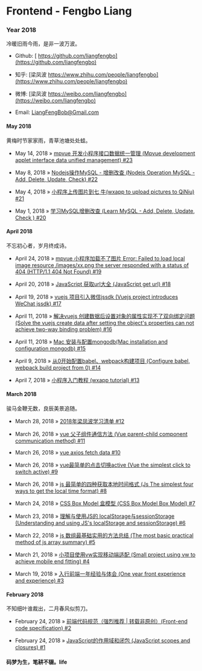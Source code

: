 # Frontend - Fengbo Liang

### Year 2018

冷暖旧雨今雨，是非一波万波。

- Github: [ https://github.com/liangfengbo](https://github.com/liangfengbo)

- 知乎: [梁凤波 https://www.zhihu.com/people/liangfengbo](https://www.zhihu.com/people/liangfengbo)

- 微博: [梁凤波 https://weibo.com/liangfengbo](https://weibo.com/liangfengbo)

- Email: LiangFengBob@Gmail.com


#### May 2018

黄梅时节家家雨，青草池塘处处蛙。

 - May 14, 2018 » [mpvue 开发小程序接口数据统一管理 (Mpvue development applet interface data unified management) #23](https://github.com/liangfengbo/frontend/issues/23)

 - May 8, 2018 » [Nodejs操作MySQL - 增删改查 (Nodejs Operation MySQL - Add, Delete, Update, Check) #22](https://github.com/liangfengbo/frontend/issues/22)
 
 - May 4, 2018 » [小程序上传图片到七 牛(wxapp to upload pictures to QiNiu) #21](https://github.com/liangfengbo/frontend/issues/21)
 
 - May 1, 2018 » [学习MySQL增删改查 (Learn MySQL - Add, Delete, Update, Check ) #20](https://github.com/liangfengbo/frontend/issues/20)
 

#### April 2018

不忘初心者，岁月终成诗。

 - April 24, 2018 » [mpvue 小程序加载不了图片 Error: Failed to load local image resource /images/xx.png the server responded with a status of 404 (HTTP/1.1 404 Not Found) #19](https://github.com/liangfengbo/frontend/issues/19)

 - April 20, 2018 » [JavaScript 获取url大全 (JavaScript get url) #18](https://github.com/liangfengbo/frontend/issues/18)

 - April 19, 2018 » [vuejs 项目引入微信jssdk (Vuejs project introduces WeChat jssdk) #17](https://github.com/liangfengbo/frontend/issues/17)

 - April 11, 2018 » [解决vuejs 创建数据后设置对象的属性实现不了双向绑定问题 (Solve the vuejs create data after setting the object's properties can not achieve two-way binding problem) #16](https://github.com/liangfengbo/frontend/issues/16)

 - April 11, 2018 » [Mac 安装与配置mongodb(Mac installation and configuration mongodb) #15](https://github.com/liangfengbo/frontend/issues/15)

 - April 9, 2018 » [从0开始配置babel、webpack构建项目 (Configure babel, webpack build project from 0) #14](https://github.com/liangfengbo/frontend/issues/14)

 - April 7, 2018 » [小程序入门教程 (wxapp tutorial) #13](https://github.com/liangfengbo/frontend/issues/13)


#### March 2018

骏马金鞭无数，良辰美景追随。

- March 28, 2018 » [2018年梁凤波学习清单 #12](https://github.com/liangfengbo/frontend/issues/12)

- March 26, 2018 » [vue 父子组件通信方法 (Vue parent-child component communication method) #11](https://github.com/liangfengbo/frontend/issues/11)

- March 26, 2018 » [vue axios fetch data #10](https://github.com/liangfengbo/frontend/issues/10)

- March 26, 2018 » [vue最简单的点击切换active (Vue the simplest click to switch active) #9](https://github.com/liangfengbo/frontend/issues/9)

- March 26, 2018 » [js 最简单的四种获取本地时间格式 (Js The simplest four ways to get the local time format) #8](https://github.com/liangfengbo/frontend/issues/8)

- March 24, 2018 » [CSS Box Model 盒模型 (CSS Box Model Box Model) #7](https://github.com/liangfengbo/frontend/issues/7)

- March 23, 2018 » [理解与使用JS的 localStorage与sessionStorage (Understanding and using JS's localStorage and sessionStorage) #6](https://github.com/liangfengbo/frontend/issues/6)

- March 22, 2018 » [js 数组最基础实用的方法总结 (The most basic practical method of js array summary)  #5](https://github.com/liangfengbo/frontend/issues/5)

- March 21, 2018 » [小项目使用vw实现移动端适配 (Small project using vw to achieve mobile end fitting) #4](https://github.com/liangfengbo/frontend/issues/4)

- March 19, 2018 » [入行前端一年经验与体会 (One year front experience and experience) #3](https://github.com/liangfengbo/frontend/issues/3)

#### February 2018
 
不知细叶谁裁出，二月春风似剪刀。

- February 24, 2018 » [前端代码规范（强烈推荐 | 转载非原创）(Front-end code specification)  #2](https://github.com/liangfengbo/frontend/issues/2)
    
- February 24, 2018 » [JavaScript的作用域和闭包 (JavaScript scopes and closures) #1](https://github.com/liangfengbo/frontend/issues/1)

#### 码梦为生，笔耕不辍。life
